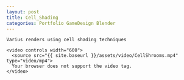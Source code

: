 ```yaml
---
layout: post
title: Cell_Shading
categories: Portfolio GameDesign Blender 
---
```

    Varius renders using cell shading techniques

    <video controls width="600">
      <source src="{{ site.baseurl }}/assets/video/CellShrooms.mp4" type="video/mp4">
      Your browser does not support the video tag.
    </video>